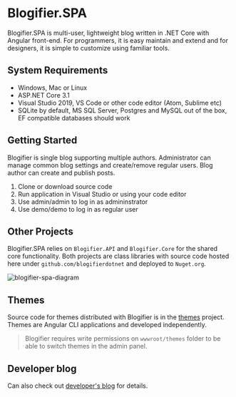 # Blogifier.SPA

Blogifier.SPA is multi-user, lightweight blog written in .NET Core with Angular front-end. For programmers, it is easy maintain and extend and for designers, it is simple to customize using familiar tools.

<!--- commented out until azure pipelines work with .net core 3.1
[![Build Status](https://dev.azure.com/rtur/Blogifier/_apis/build/status/blogifierdotnet.Blogifier)](https://dev.azure.com/rtur/Blogifier/_build/latest?definitionId=3)
-->

## System Requirements

* Windows, Mac or Linux
* ASP.NET Core 3.1
* Visual Studio 2019, VS Code or other code editor (Atom, Sublime etc)
* SQLite by default, MS SQL Server, Postgres and MySQL out of the box, EF compatible databases should work

## Getting Started

Blogifier is single blog supporting multiple authors. Administrator can manage common blog settings and create/remove regular users. Blog author can create and publish posts.

1. Clone or download source code
2. Run application in Visual Studio or using your code editor
3. Use admin/admin to log in as admininstrator
4. Use demo/demo to log in as regular user

## Other Projects

Blogifier.SPA relies on `Blogifier.API` and `Blogifier.Core` for the shared core functionality. Both projects 
are class libraries with source code hosted here under `github.com/blogifierdotnet` and deployed to `Nuget.org`.

![blogifier-spa-diagram](https://user-images.githubusercontent.com/1932785/78629149-d2aafe00-785b-11ea-805d-ca53a822ca35.png)

## Themes

Source code for themes distributed with Blogifier  is in the [themes](https://github.com/blogifierdotnet/themes) project. 
Themes are Angular CLI applications and developed independently.

> Blogifier requires write permissions on `wwwroot/themes` folder to be able to switch themes in the admin panel.

## Developer blog

Can also check out [developer's blog](http://rtur.net) for details.